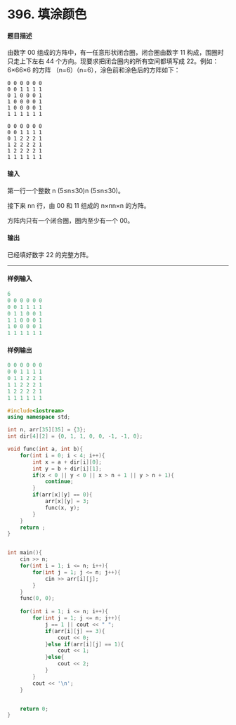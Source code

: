 # 396. 填涂颜色

#### 题目描述

 由数字 00 组成的方阵中，有一任意形状闭合圈，闭合圈由数字 11 构成，围圈时只走上下左右 44 个方向。现要求把闭合圈内的所有空间都填写成 22。例如：6×66×6 的方阵 （n=6）（n=6），涂色前和涂色后的方阵如下：

```
0 0 0 0 0 0
0 0 1 1 1 1
0 1 0 0 0 1
1 0 0 0 0 1
1 0 0 0 0 1
1 1 1 1 1 1
```

```
0 0 0 0 0 0
0 0 1 1 1 1
0 1 2 2 2 1
1 2 2 2 2 1
1 2 2 2 2 1
1 1 1 1 1 1
```

#### 输入

 第一行一个整数 n (5≤n≤30)n (5≤n≤30)。

 接下来 nn 行，由 00 和 11 组成的 n×nn×n 的方阵。

 方阵内只有一个闭合圈，圈内至少有一个 00。

#### 输出

 已经填好数字 22 的完整方阵。

------

#### 样例输入

```c++
6
0 0 0 0 0 0
0 0 1 1 1 1
0 1 1 0 0 1
1 1 0 0 0 1
1 0 0 0 0 1
1 1 1 1 1 1
```

#### 样例输出

```c++
0 0 0 0 0 0
0 0 1 1 1 1
0 1 1 2 2 1
1 1 2 2 2 1
1 2 2 2 2 1
1 1 1 1 1 1
```

```c++
#include<iostream>
using namespace std;

int n, arr[35][35] = {3};
int dir[4][2] = {0, 1, 1, 0, 0, -1, -1, 0};

void func(int a, int b){
    for(int i = 0; i < 4; i++){
        int x = a + dir[i][0];
        int y = b + dir[i][1];
        if(x < 0 || y < 0 || x > n + 1 || y > n + 1){
            continue;
        }
        if(arr[x][y] == 0){
            arr[x][y] = 3;
            func(x, y);
        }
    }
    return ;
}


int main(){
    cin >> n;
    for(int i = 1; i <= n; i++){
        for(int j = 1; j <= n; j++){
            cin >> arr[i][j];
        }
    }
    func(0, 0);
    
    for(int i = 1; i <= n; i++){
        for(int j = 1; j <= n; j++){
            j == 1 || cout << " ";
            if(arr[i][j] == 3){
                cout << 0;
            }else if(arr[i][j] == 1){
                cout << 1;
            }else{
                cout << 2;
            }
        }
        cout << '\n';
    }


    return 0;
}
```

